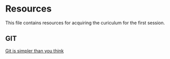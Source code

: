 Resources
=========
This file contains resources for acquiring the curiculum for the first session.

GIT
---

[Git is simpler than you think](http://nfarina.com/post/9868516270/git-is-simpler)
